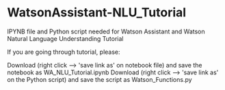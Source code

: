 # WatsonAssistant-NLU_Tutorial
IPYNB file and Python script needed for Watson Assistant and Watson Natural Language Understanding Tutorial

If you are going through tutorial, please:

Download (right click --> 'save link as' on notebook file) and save the notebook as WA_NLU_Tutorial.ipynb
Download (right click --> 'save link as' on the Python script) and save the script as Watson_Functions.py
